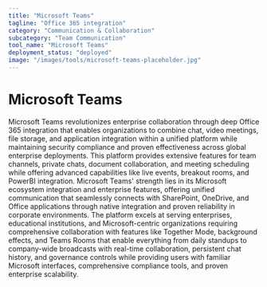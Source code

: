 ```yaml
---
title: "Microsoft Teams"
tagline: "Office 365 integration"
category: "Communication & Collaboration"
subcategory: "Team Communication"
tool_name: "Microsoft Teams"
deployment_status: "deployed"
image: "/images/tools/microsoft-teams-placeholder.jpg"
---
```


# Microsoft Teams

Microsoft Teams revolutionizes enterprise collaboration through deep Office 365 integration that enables organizations to combine chat, video meetings, file storage, and application integration within a unified platform while maintaining security compliance and proven effectiveness across global enterprise deployments. This platform provides extensive features for team channels, private chats, document collaboration, and meeting scheduling while offering advanced capabilities like live events, breakout rooms, and PowerBI integration. Microsoft Teams' strength lies in its Microsoft ecosystem integration and enterprise features, offering unified communication that seamlessly connects with SharePoint, OneDrive, and Office applications through native integration and proven reliability in corporate environments. The platform excels at serving enterprises, educational institutions, and Microsoft-centric organizations requiring comprehensive collaboration with features like Together Mode, background effects, and Teams Rooms that enable everything from daily standups to company-wide broadcasts with real-time collaboration, persistent chat history, and governance controls while providing users with familiar Microsoft interfaces, comprehensive compliance tools, and proven enterprise scalability.